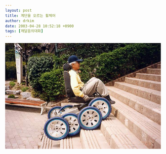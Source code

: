 ```yaml
---
layout: post
title: 계단을 오르는 휠체어
author: drkim
date: 2003-04-28 10:52:18 +0900
tags: [깨달음의대화]
---
```

![](.//files/attach/images/198/094/001/1051494738.JPG)
